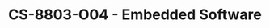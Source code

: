 ---
layout: course
title: CS-8803-O04 - Embedded Software
aliases: 
course_id: CS-8803-O04
permalink: /CS-8803-O04/
avg_difficulty: 3.55
avg_rating: 3.73
avg_workload: 15.33
---
